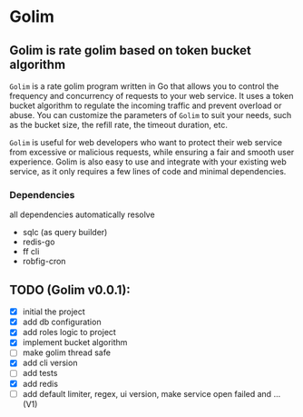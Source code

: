 # Golim

## Golim is rate golim based on token bucket algorithm

`Golim` is a rate golim program written in Go that allows you to control the frequency and concurrency of requests to your web service. It uses a token bucket algorithm to regulate the incoming traffic and prevent overload or abuse. You can customize the parameters of `Golim` to suit your needs, such as the bucket size, the refill rate, the timeout duration, etc.

`Golim` is useful for web developers who want to protect their web service from excessive or malicious requests, while ensuring a fair and smooth user experience. Golim is also easy to use and integrate with your existing web service, as it only requires a few lines of code and minimal dependencies.

### Dependencies
all dependencies automatically resolve
- sqlc (as query builder)
- redis-go
- ff cli
- robfig-cron

## TODO (Golim v0.0.1):
- [x] initial the project
- [x] add db configuration
- [x] add roles logic to project
- [x] implement bucket algorithm
- [ ] make golim thread safe
- [x] add cli version
- [ ] add tests
- [x] add redis
- [ ] add default limiter, regex, ui version, make service open failed and ... (V1)